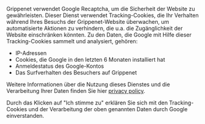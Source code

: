 Grippenet verwendet Google Recaptcha, um die Sicherheit der Website zu gewährleisten.
Dieser Dienst verwendet Tracking-Cookies, die Ihr Verhalten während Ihres Besuchs der Grippenet-Website überwachen, um automatisierte Aktionen zu verhindern, die u.a. die Zugänglichkeit der Website einschränken könnten. Zu den Daten, die Google mit Hilfe dieser Tracking-Cookies sammelt und analysiert, gehören:

* IP-Adressen
* Cookies, die Google in den letzten 6 Monaten installiert hat
* Anmeldestatus des Google-Kontos
* Das Surfverhalten des Besuchers auf Grippenet

Weitere Informationen über die Nutzung dieses Dienstes und die Verarbeitung Ihrer Daten finden Sie hier [privacy policy](privacy).

Durch das Klicken auf "Ich stimme zu" erklären Sie sich mit den Tracking-Cookies und der Verarbeitung der oben genannten Daten durch Google einverstanden.
